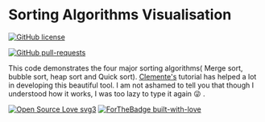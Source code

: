 # Sorting Algorithms Visualisation

[![GitHub license](https://img.shields.io/github/license/Naereen/StrapDown.js.svg)](https://github.com/Naereen/StrapDown.js/blob/master/LICENSE)

[![GitHub pull-requests](https://img.shields.io/github/issues-pr/Naereen/StrapDown.js.svg)](https://GitHub.com/Naereen/StrapDown.js/pull/)

This code demonstrates the four major sorting algorithms( Merge sort, bubble sort, heap sort and Quick sort). [Clemente's](https://github.com/clementmihailescu/Sorting-Visualizer-Tutorial) tutorial has helped a lot in developing this beautiful tool. I am not ashamed to tell you that though I understood how it works, I was too lazy to type it again :stuck_out_tongue_winking_eye: .

[![Open Source Love svg3](https://badges.frapsoft.com/os/v3/open-source.svg?v=103)](https://github.com/ellerbrock/open-source-badges/)
[![ForTheBadge built-with-love](http://ForTheBadge.com/images/badges/built-with-love.svg)](https://GitHub.com/Naereen/)
